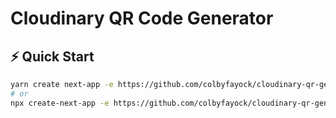 # Cloudinary QR Code Generator

## ⚡️ Quick Start

```bash
yarn create next-app -e https://github.com/colbyfayock/cloudinary-qr-generator
# or
npx create-next-app -e https://github.com/colbyfayock/cloudinary-qr-generator
```
